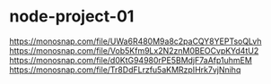 # node-project-01

https://monosnap.com/file/UWa6R480M9a8c2paCQY8YEPTsoQLvh
https://monosnap.com/file/Vob5Kfm9Lx2N2znM0BEOCvpKYd4tU2
https://monosnap.com/file/d0KtG94980rPE5BMdjF7aAfp1uhmEM
https://monosnap.com/file/Tr8DdFLrzfu5aKMRzpIHrk7vjNnihq
